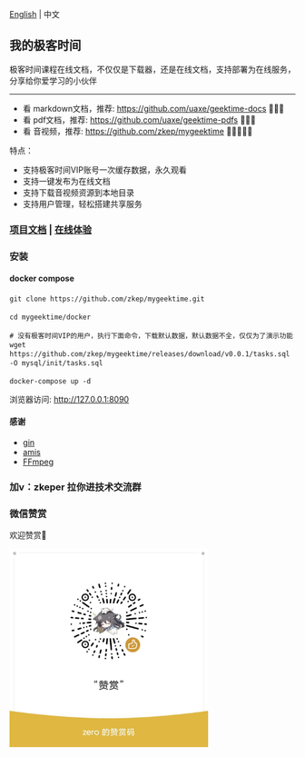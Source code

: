  [English](./README_US.md) | 中文
 

## 我的极客时间
极客时间课程在线文档，不仅仅是下载器，还是在线文档，支持部署为在线服务，分享给你爱学习的小伙伴

---

* 看 markdown文档，推荐: https://github.com/uaxe/geektime-docs 🌟🌟🌟
* 看 pdf文档，推荐:  https://github.com/uaxe/geektime-pdfs 🌟🌟🌟
* 看 音视频，推荐:  https://github.com/zkep/mygeektime 🌟🌟🌟🌟🌟

特点：
 * 支持极客时间VIP账号一次缓存数据，永久观看
 * 支持一键发布为在线文档
 * 支持下载音视频资源到本地目录
 * 支持用户管理，轻松搭建共享服务


### [项目文档](https://zkep.github.io/mygeektime/) | [在线体验](https://mygeektime.anyfun.tech)


### 安装

#### docker compose

```shell
git clone https://github.com/zkep/mygeektime.git

cd mygeektime/docker

# 没有极客时间VIP的用户，执行下面命令，下载默认数据，默认数据不全，仅仅为了演示功能
wget https://github.com/zkep/mygeektime/releases/download/v0.0.1/tasks.sql -O mysql/init/tasks.sql

docker-compose up -d
```
浏览器访问:  http://127.0.0.1:8090


#### 感谢
* [gin](https://github.com/gin-gonic/gin)
* [amis](https://github.com/baidu/amis)
* [FFmpeg](https://ffmpeg.org/download.html)


### 加v：zkeper 拉你进技术交流群

### 微信赞赏
欢迎赞赏👏

<picture>
  <img
    alt="sponsor"
    src="docs/images/sponsor.jpg"
    width="350px"
  />
</picture>
